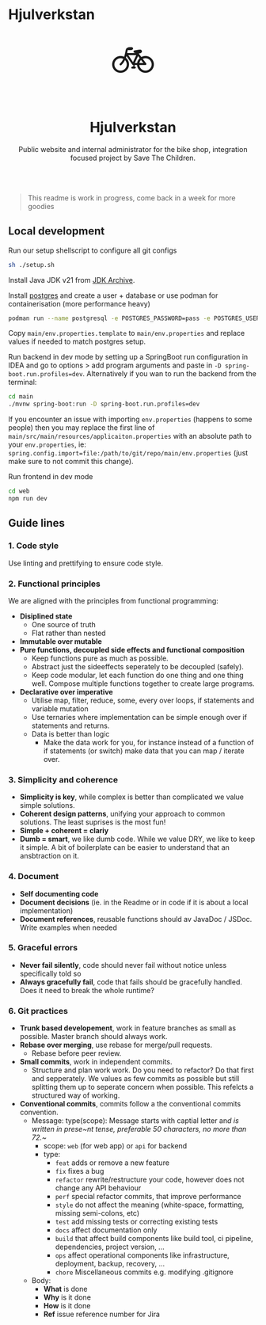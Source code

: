 # Hjulverkstan

<center style="margin-bottom:64px">
<div style="font-size: 80px">🚲</div>
<h1>Hjulverkstan</h1>
<p>Public website and internal administrator for the bike shop, integration focused project by Save The Children.</p>
<!-- <a href=""> -->
<!--  <img src="" /> -->
<!-- </a> -->
</center>

> This readme is work in progress, come back in a week for more goodies

## Local development

Run our setup shellscript to configure all git configs

```bash
sh ./setup.sh
```

Install Java JDK v21 from [JDK Archive](https://jdk.java.net/archive/).

Install [postgres](https://www.postgresql.org/download/) and create a user + database or use podman for containerisation (more performance heavy)

```bash
podman run --name postgresql -e POSTGRES_PASSWORD=pass -e POSTGRES_USER=hjulverkstan -d -p 5432:5432 -v pgdata:/var/lib/postgresql/data postgres:latest
```

Copy `main/env.properties.template` to `main/env.properties` and replace values if needed to match postgres setup.

Run backend in dev mode by setting up a SpringBoot run configuration in IDEA and go to options > add program arguments and paste in `-D spring-boot.run.profiles=dev`. Alternatively if you wan to run the backend from the terminal:

```bash
cd main
./mvnw spring-boot:run -D spring-boot.run.profiles=dev
```

If you encounter an issue with importing `env.properties` (happens to some people) then you may replace the first line of `main/src/main/resources/applicaiton.properties` with an absolute path to your `env.properties`, ie: ` spring.config.import=file:/path/to/git/repo/main/env.properties` (just make sure to not commit this change).

Run frontend in dev mode

```bash
cd web
npm run dev
```

## Guide lines

### 1. Code style

Use linting and prettifying to ensure code style.

### 2. Functional principles

We are aligned with the principles from functional programming:

- **Disiplined state**
  - One source of truth
  - Flat rather than nested
- **Immutable over mutable**
- **Pure functions, decoupled side effects and functional composition**
  - Keep functions pure as much as possible.
  - Abstract just the sideeffects seperately to be decoupled (safely).
  - Keep code modular, let each function do one thing and one thing well. Compose multiple functions together to create large programs.
- **Declarative over imperative**
  - Utilise map, filter, reduce, some, every over loops, if statements and variable mutation
  - Use ternaries where implementation can be simple enough over if statements and returns.
  - Data is better than logic
    - Make the data work for you, for instance instead of a function of if statements (or switch) make data that you can map / iterate over.

### 3. Simplicity and coherence

- **Simplicity is key**, while complex is better than complicated we value simple solutions.
- **Coherent design patterns**, unifying your approach to common solutions. The least suprises is the most fun!
- **Simple + coherent = clariy**
- **Dumb = smart**, we like dumb code. While we value DRY, we like to keep it simple. A bit of boilerplate can be easier to understand that an ansbtraction on it. 

### 4. Document

- **Self documenting code**
- **Document decisions** (ie. in the Readme or in code if it is about a local implementation)
- **Document references**, reusable functions should av JavaDoc / JSDoc. Write examples when needed

### 5. Graceful errors

- **Never fail silently**, code should never fail without notice unless specifically told so
- **Always gracefully fail**, code that fails should be gracefully handled. Does it need to break the whole runtime?

### 6. Git practices

- **Trunk based developement**, work in feature branches as small as possible. Master branch should always work.
- **Rebase over merging**, use rebase for merge/pull requests.
  - Rebase before peer review.
- **Small commits**, work in independent commits.
  - Structure and plan work work. Do you need to refactor? Do that first and sepperately. We values as few commits as possible but still splitting them up to seperate concern when possible. This refelcts a structured way of working.
- **Conventional commits**, commits follow a the conventional commits convention.
  - Message: type(scope): Message starts with captial letter an*d is written in prese~nt tense, preferable 50 characters, no more than 72.~*
    - scope: `web` (for web app) or `api` for backend
    - type:
      - `feat` adds or remove a new feature
      - `fix` fixes a bug
      - `refactor` rewrite/restructure your code, however does not change any API behaviour
      - `perf` special refactor commits, that improve performance
      - `style` do not affect the meaning (white-space, formatting, missing semi-colons, etc)
      - `test` add missing tests or correcting existing tests
      - `docs` affect documentation only
      - `build` that affect build components like build tool, ci pipeline, dependencies, project version, ...
      - `ops` affect operational components like infrastructure, deployment, backup, recovery, ...
      - `chore` Miscellaneous commits e.g. modifying .gitignore
  - Body:
     - **What** is done
     - **Why** is it done
     - **How** is it done
     - **Ref** issue reference number for Jira







